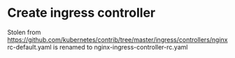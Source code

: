 # Create ingress controller

Stolen from https://github.com/kubernetes/contrib/tree/master/ingress/controllers/nginx
rc-default.yaml is renamed to nginx-ingress-controller-rc.yaml
